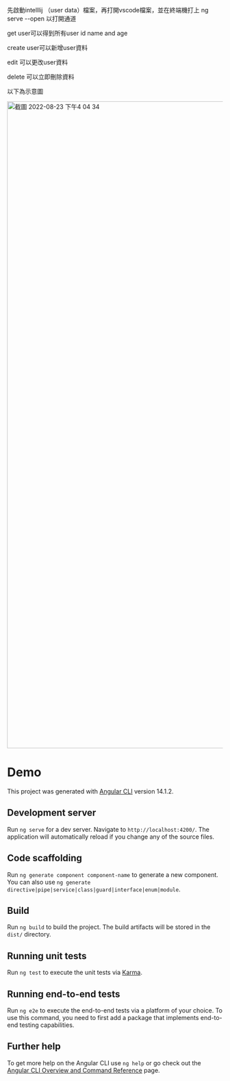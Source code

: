 先啟動intelllij （user data）檔案，再打開vscode檔案，並在終端機打上 ng serve --open 以打開通道

get user可以得到所有user id name and age

create user可以新增user資料

edit 可以更改user資料

delete 可以立即刪除資料

以下為示意圖



<img width="1512" alt="截圖 2022-08-23 下午4 04 34" src="https://user-images.githubusercontent.com/101085201/186105705-8ce9581a-14ed-407c-ada5-68d39f789788.png">






# Demo

This project was generated with [Angular CLI](https://github.com/angular/angular-cli) version 14.1.2.

## Development server

Run `ng serve` for a dev server. Navigate to `http://localhost:4200/`. The application will automatically reload if you change any of the source files.

## Code scaffolding

Run `ng generate component component-name` to generate a new component. You can also use `ng generate directive|pipe|service|class|guard|interface|enum|module`.

## Build

Run `ng build` to build the project. The build artifacts will be stored in the `dist/` directory.

## Running unit tests

Run `ng test` to execute the unit tests via [Karma](https://karma-runner.github.io).

## Running end-to-end tests

Run `ng e2e` to execute the end-to-end tests via a platform of your choice. To use this command, you need to first add a package that implements end-to-end testing capabilities.

## Further help

To get more help on the Angular CLI use `ng help` or go check out the [Angular CLI Overview and Command Reference](https://angular.io/cli) page.
